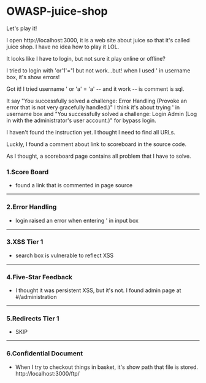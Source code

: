 # OWASP-juice-shop
Let's play it!

I open http://localhost:3000, it is a web site about juice so that it's called juice shop. I have no idea how to play it LOL.

It looks like I have to login, but not sure it play online or offline?

I tried to login with 'or'1'='1 but not work...but! when I used ' in username box, it's show errors!

Got it! I tried username ' or 'a' = 'a' -- and it work -- is comment is sql.

It say "You successfully solved a challenge: Error Handling (Provoke an error that is not very gracefully handled.)" I think
it's about trying ' in username box and "You successfully solved a challenge: Login Admin (Log in with the administrator's user account.)" for bypass login.

I haven't found the instruction yet. I thought I need to find all URLs.

Luckly, I found a comment about link to scoreboard in the source code.

As I thought, a scoreboard page contains all problem that I have to solve.

### 1.Score Board
  * found a link that is commented in page source
---
### 2.Error Handling
  * login raised an error when entering ' in input box
---
### 3.XSS Tier 1
  * search box is vulnerable to reflect XSS
---
### 4.Five-Star Feedback
  * I thought it was persistent XSS, but it's not. I found admin page at #/administration
---
### 5.Redirects Tier 1
 * SKIP
 ---
 ### 6.Confidential Document
  * When I try to checkout things in basket, it's show path that file is stored. http://localhost:3000/ftp/
